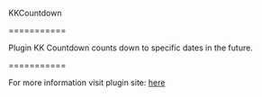 KKCountdown

===========

Plugin KK Countdown counts down to specific dates in the future.

===========


For more information visit plugin site: [here][home]


[home]: http://krzysztof-furtak.pl/kk-countdown-jquery-plugin/